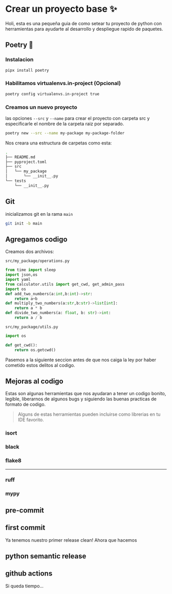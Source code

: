 # Crear un proyecto base ✨

Holi, esta es una pequeña guia de como setear tu proyecto de python con herramientas para ayudarte al desarrollo y despliegue rapido de paquetes.

## Poetry 📝

### Instalacion

```bash
pipx install poetry
```

### Habilitamos virtualenvs.in-project (Opcional)
```bash
poetry config virtualenvs.in-project true
```

### Creamos un nuevo proyecto
las opciones ``--src`` y ``--name`` para crear el proyecto con carpeta src y especificarle el nombre de la carpeta raiz por separado.

```bash
poetry new --src --name my-package my-package-folder
```

Nos creara una estructura de carpetas como esta:

```bash
.
├── README.md
├── pyproject.toml
├── src
│   └── my_package
│       └── __init__.py
└── tests
    └── __init__.py
```

## Git 

inicializamos git en la rama ``main``

```bash
git init -b main
```

## Agregamos codigo

Creamos dos archivos:

``src/my_package/operations.py``

```python
from time import sleep
import json,os
import yaml
from calculator.utils import get_cwd, get_admin_pass
import os
def add_two_numbers(a:int,b:int)->str:
    return a+b
def multiply_two_numbers(a:str,b:str)->list[int]:
    return a * b
def divide_two_numbers(a: float, b: str)->int:
    return a / b
```

``src/my_package/utils.py``

```python
import os

def get_cwd():
    return os.getcwd()
```

Pasemos a la siguiente seccion antes de que nos caiga la ley por haber cometido estos delitos al codigo.

## Mejoras al codigo

Estas son algunas herramientas que nos ayudaran a tener un codigo bonito, legible, liberarnos de algunos bugs y siguiendo las buenas practicas de formato de codigo.

> Alguns de estas herramientas pueden incluirse como librerias en tu IDE favorito.

### isort

### black

### flake8

---

### ruff

### mypy

## pre-commit

## first commit

Ya tenemos nuestro primer release clean!
Ahora que hacemos

## python semantic release

## github actions

Si queda tiempo...